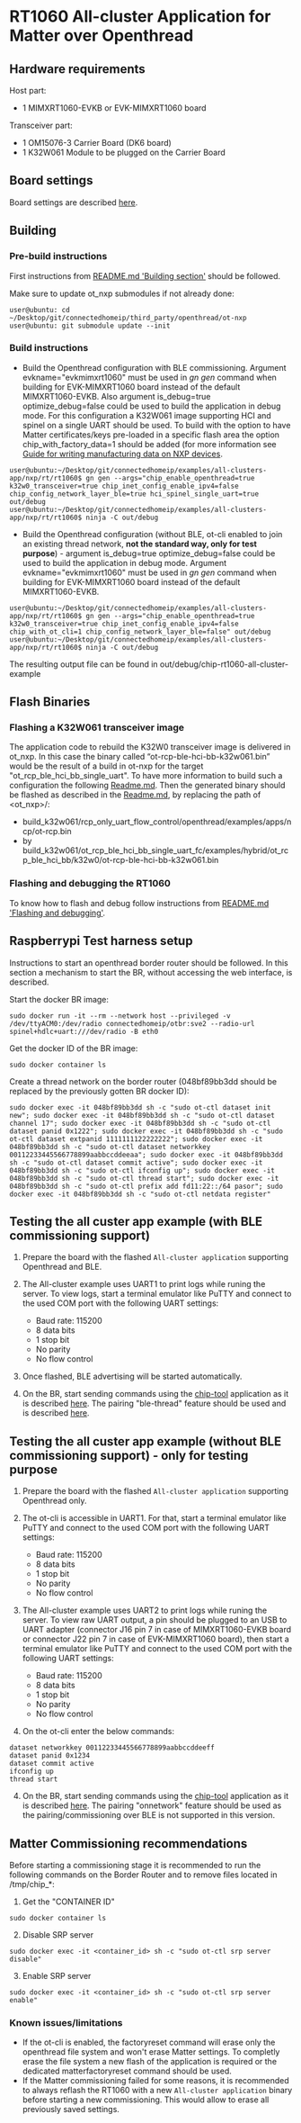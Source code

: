 # RT1060 All-cluster Application for Matter over Openthread

## Hardware requirements

Host part:

- 1 MIMXRT1060-EVKB or EVK-MIMXRT1060 board

Transceiver part:

- 1 OM15076-3 Carrier Board (DK6 board)
- 1 K32W061 Module to be plugged on the Carrier Board


## Board settings

Board settings are described [here][ot_cli_rt1060_readme].

[ot_cli_rt1060_readme]:../../../../../third_party/openthread/ot-nxp/src/imx_rt/rt1060/README.md#Board-settings-for-MIMXRT1060-EVKB

<a name="building"></a>

## Building

### Pre-build instructions
First instructions from [README.md 'Building section'][readme_building_section] should be followed.

Make sure to update ot_nxp submodules if not already done:

```
user@ubuntu: cd ~/Desktop/git/connectedhomeip/third_party/openthread/ot-nxp
user@ubuntu: git submodule update --init
```

[readme_building_section]: README.md#building

### Build instructions

-   Build the Openthread configuration with BLE commissioning. Argument evkname=\"evkmimxrt1060\" must be used in *gn gen* command when building for EVK-MIMXRT1060 board instead of the default MIMXRT1060-EVKB. Also argument is_debug=true optimize_debug=false could be used to build the application in debug mode. For this configuration a K32W061 image supporting HCI and spinel on a single UART should be used. To build with the option to have Matter certificates/keys pre-loaded in a specific flash area the option chip_with_factory_data=1 should be added (for more information see [Guide for writing manufacturing data on NXP devices](../../../../platform/nxp/doc/manufacturing_flow.md).

```
user@ubuntu:~/Desktop/git/connectedhomeip/examples/all-clusters-app/nxp/rt/rt1060$ gn gen --args="chip_enable_openthread=true k32w0_transceiver=true chip_inet_config_enable_ipv4=false chip_config_network_layer_ble=true hci_spinel_single_uart=true out/debug
user@ubuntu:~/Desktop/git/connectedhomeip/examples/all-clusters-app/nxp/rt/rt1060$ ninja -C out/debug
```

-   Build the Openthread configuration (without BLE, ot-cli enabled to join an existing thread network, **not the standard way, only for test purpose**) - argument is_debug=true optimize_debug=false could be used to build the application in debug mode. Argument evkname=\"evkmimxrt1060\" must be used in *gn gen* command when building for EVK-MIMXRT1060 board instead of the default MIMXRT1060-EVKB.

```
user@ubuntu:~/Desktop/git/connectedhomeip/examples/all-clusters-app/nxp/rt/rt1060$ gn gen --args="chip_enable_openthread=true k32w0_transceiver=true chip_inet_config_enable_ipv4=false chip_with_ot_cli=1 chip_config_network_layer_ble=false" out/debug 
user@ubuntu:~/Desktop/git/connectedhomeip/examples/all-clusters-app/nxp/rt/rt1060$ ninja -C out/debug
```

The resulting output file can be found in out/debug/chip-rt1060-all-cluster-example

## Flash Binaries

### Flashing a K32W061 transceiver image

The application code to rebuild the K32W0 transceiver image is delivered in ot_nxp. In this case the binary called “ot-rcp-ble-hci-bb-k32w061.bin” would be the result of a build in ot-nxp for the target "ot_rcp_ble_hci_bb_single_uart". To have more information to build such a configuration the following [Readme.md][ot_rcp_ble_hci_bb_k32w0_readme]. Then the generated binary should be flashed as described in the [Readme.md][ot_cli_rt1060_readme], by replacing the path of <ot_nxp>/:
- build_k32w061/rcp_only_uart_flow_control/openthread/examples/apps/ncp/ot-rcp.bin
- by build_k32w061/ot_rcp_ble_hci_bb_single_uart_fc/examples/hybrid/ot_rcp_ble_hci_bb/k32w0/ot-rcp-ble-hci-bb-k32w061.bin

[ot_cli_rt1060_readme]:../../../../../third_party/openthread/ot-nxp/src/imx_rt/rt1060/README.md#Board-settings-for-MIMXRT1060-EVKB

[ot_rcp_ble_hci_bb_k32w0_readme]:../../../../../third_party/openthread/ot-nxp/examples/hybrid/ot_rcp_ble_hci_bb/k32w0/README.md

### Flashing and debugging the RT1060

To know how to flash and debug follow instructions from [README.md 'Flashing and debugging'][readme_flash_debug_section].

[readme_flash_debug_section]:README.md#flashdebug

## Raspberrypi Test harness setup

Instructions to start an openthread border router should be followed. In this section a mechanism to start the BR, without accessing the web interface, is described.

Start the docker BR image:

```
sudo docker run -it --rm --network host --privileged -v /dev/ttyACM0:/dev/radio connectedhomeip/otbr:sve2 --radio-url spinel+hdlc+uart:///dev/radio -B eth0
```

Get the docker ID of the BR image:
```
sudo docker container ls
```

Create a thread network on the border router (048bf89bb3dd should be replaced by the previously gotten BR docker ID):

```
sudo docker exec -it 048bf89bb3dd sh -c "sudo ot-ctl dataset init new"; sudo docker exec -it 048bf89bb3dd sh -c "sudo ot-ctl dataset channel 17"; sudo docker exec -it 048bf89bb3dd sh -c "sudo ot-ctl dataset panid 0x1222"; sudo docker exec -it 048bf89bb3dd sh -c "sudo ot-ctl dataset extpanid 1111111122222222"; sudo docker exec -it 048bf89bb3dd sh -c "sudo ot-ctl dataset networkkey 00112233445566778899aabbccddeeaa"; sudo docker exec -it 048bf89bb3dd sh -c "sudo ot-ctl dataset commit active"; sudo docker exec -it 048bf89bb3dd sh -c "sudo ot-ctl ifconfig up"; sudo docker exec -it 048bf89bb3dd sh -c "sudo ot-ctl thread start"; sudo docker exec -it 048bf89bb3dd sh -c "sudo ot-ctl prefix add fd11:22::/64 pasor"; sudo docker exec -it 048bf89bb3dd sh -c "sudo ot-ctl netdata register"
```



## Testing the all custer app example (with BLE commissioning support)
1. Prepare the board with the flashed `All-cluster application` supporting Openthread and BLE.
2. The All-cluster example uses UART1 to print logs while runing the server. To view logs, start a terminal emulator like PuTTY and connect to the used COM port with the following UART settings:

   - Baud rate: 115200
   - 8 data bits
   - 1 stop bit
   - No parity
   - No flow control

3. Once flashed, BLE advertising will be started automatically.

4. On the BR, start sending commands using the [chip-tool](../../../../../examples/chip-tool)  application as it is described [here](../../../../../examples/chip-tool/README.md#using-the-client-to-send-matter-commands). The pairing "ble-thread" feature should be used and is described [here](../../../../../examples/chip-tool/README.md#Using-the-Client-to-commission-a-device).
## Testing the all custer app example (without BLE commissioning support) - only for testing purpose
1. Prepare the board with the flashed `All-cluster application` supporting Openthread only.
2. The ot-cli is accessible in UART1. For that, start a terminal emulator like PuTTY and connect to the used COM port with the following UART settings:

   - Baud rate: 115200
   - 8 data bits
   - 1 stop bit
   - No parity
   - No flow control
2. The All-cluster example uses UART2 to print logs while runing the server. To view raw UART output, a pin should be plugged to an USB to UART adapter (connector J16 pin 7 in case of MIMXRT1060-EVKB board or connector J22 pin 7 in case of EVK-MIMXRT1060 board), then start a terminal emulator like PuTTY and connect to the used COM port with the following UART settings:

   - Baud rate: 115200
   - 8 data bits
   - 1 stop bit
   - No parity
   - No flow control

3. On the ot-cli enter the below commands:

```
dataset networkkey 00112233445566778899aabbccddeeff
dataset panid 0x1234
dataset commit active
ifconfig up
thread start
```

4. On the BR, start sending commands using the [chip-tool](../../../../../examples/chip-tool)  application as it is described [here](../../../../../examples/chip-tool/README.md#using-the-client-to-send-matter-commands). The pairing "onnetwork" feature should be used as the pairing/commissioning over BLE is not supported in this version.

## Matter Commissioning recommendations

Before starting a commissioning stage it is recommended to run the following commands on the Border Router and to remove files located in /tmp/chip_*: 

1. Get the "CONTAINER ID"
```
sudo docker container ls
```
2. Disable SRP server
```
sudo docker exec -it <container_id> sh -c "sudo ot-ctl srp server disable"
```
3. Enable SRP server
```
sudo docker exec -it <container_id> sh -c "sudo ot-ctl srp server enable"
```

### Known issues/limitations

- If the ot-cli is enabled, the factoryreset command will erase only the openthread file system and won't erase Matter settings. To completly erase the file system a new flash of the application is required or the dedicated matterfactoryreset command should be used.
- If the Matter commissioning failed for some reasons, it is recommended to always reflash the RT1060 with a new `All-cluster application` binary before starting a new commissioning. This would allow to erase all previously saved settings.
